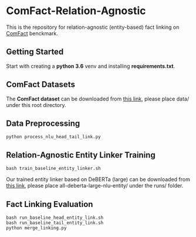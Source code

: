# ComFact-Relation-Agnostic
This is the repository for relation-agnostic (entity-based) fact linking on [ComFact](https://arxiv.org/abs/2210.12678) benckmark.

## Getting Started
Start with creating a **python 3.6** venv and installing **requirements.txt**.

## ComFact Datasets
The **ComFact dataset** can be downloaded from [this link](https://drive.google.com/file/d/1nbQiASv32WTGVo5TQHatJbxBlz2HtMRP/view?usp=sharing), please place data/ under this root directory.

## Data Preprocessing
```
python process_nlu_head_tail_link.py
```

## Relation-Agnostic Entity Linker Training
```
bash train_baseline_entity_linker.sh
```
Our trained entity linker based on DeBERTa (large) can be downloaded from [this link](https://drive.google.com/drive/folders/1204HllA462K6FeBO3pMH8v1G-i8y16Iz?usp=sharing), please place all-deberta-large-nlu-entity/ under the runs/ folder.

## Fact Linking Evaluation
```
bash run_baseline_head_entity_link.sh
bash run_baseline_tail_entity_link.sh
python merge_linking.py
```
